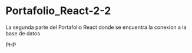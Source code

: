 # Portafolio_React-2-2
La segunda parte del Portafolio React donde se encuentra la conexion a la base de datos

PHP
